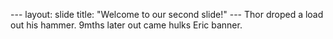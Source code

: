 --- layout: slide title: "Welcome to our second slide!" ---
Thor droped a load out his hammer. 9mths later out came hulks Eric banner.
